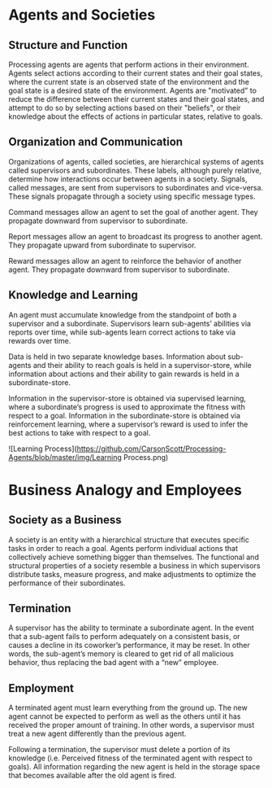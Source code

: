 # Agents and Societies

## Structure and Function

Processing agents are agents that perform actions in their environment. Agents select actions according to their current states and their goal states, where the current state is an observed state of the environment and the goal state is a desired state of the environment. Agents are "motivated" to reduce the difference between their current states and their goal states, and attempt to do so by selecting actions based on their "beliefs", or their knowledge about the effects of actions in particular states, relative to goals.

## Organization and Communication

Organizations of agents, called societies, are hierarchical systems of agents called supervisors and subordinates. These labels, although purely relative, determine how interactions occur between agents in a society. Signals, called messages, are sent from supervisors to subordinates and vice-versa. These signals propagate through a society using specific message types. 

Command messages allow an agent to set the goal of another agent. They propagate downward from supervisor to subordinate.

Report messages allow an agent to broadcast its progress to another agent. They propagate upward from subordinate to supervisor. 

Reward messages allow an agent to reinforce the behavior of another agent. They propagate downward from supervisor to subordinate.


## Knowledge and Learning

An agent must accumulate knowledge from the standpoint of both a supervisor and a subordinate. Supervisors learn sub-agents’ abilities via reports over time, while sub-agents learn correct actions to take via rewards over time.
	
Data is held in two separate knowledge bases. Information about sub-agents and their ability to reach goals is held in a supervisor-store, while information about actions and their ability to gain rewards is held in a subordinate-store.
	
Information in the supervisor-store is obtained via supervised learning, where a subordinate’s progress is used to approximate the fitness with respect to a goal. Information in the subordinate-store is obtained via reinforcement learning, where a supervisor’s reward is used to infer the best actions to take with respect to a goal.

![Learning Process](https://github.com/CarsonScott/Processing-Agents/blob/master/img/Learning Process.png)

# Business Analogy and Employees

## Society as a Business
A society is an entity with a hierarchical structure that executes specific tasks in order to reach a goal. Agents perform individual actions that collectively achieve something bigger than themselves. The functional and structural properties of a society resemble a business in which supervisors distribute tasks, measure progress, and make adjustments to optimize the performance of their subordinates.

## Termination
A supervisor has the ability to terminate a subordinate agent. In the event that a sub-agent fails to perform adequately on a consistent basis, or causes a decline in its coworker’s performance, it may be reset. In other words, the sub-agent’s memory is cleared to get rid of all malicious behavior, thus replacing the bad agent with a “new” employee.

## Employment
A terminated agent must learn everything from the ground up. The new agent cannot be expected to perform as well as the others until it has received the proper amount of training. In other words, a supervisor must treat a new agent differently than the previous agent.

Following a termination, the supervisor must delete a portion of its knowledge (i.e. Perceived fitness of the terminated agent with respect to goals). All information regarding the new agent is held in the storage space that becomes available after the old agent is fired.

